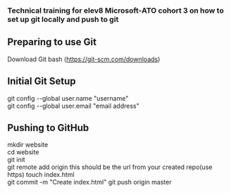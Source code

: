 
### Technical training for elev8 Microsoft-ATO cohort 3 on how to set up git locally and push to git
## Preparing to use Git
Download Git bash (https://git-scm.com/downloads)  
##  Initial Git Setup  
git config --global user.name "username"  
git config --global user.email "email address"
## Pushing to GitHub
mkdir website  
cd website  
git init  
git remote add origin <URL> this should be the url from your created repo(use https) 
touch index.html  
git commit -m "Create index.html"
git push origin master
